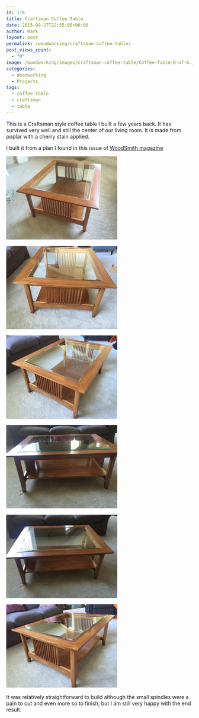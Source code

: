 ```yaml
---
id: 174
title: Craftsman Coffee Table
date: 2015-08-27T22:55:05+00:00
author: Mark
layout: post
permalink: /woodworking/craftsman-coffee-table/
post_views_count:
  - "0"
image: /woodworking/images/craftsman-coffee-table/Coffee-Table-6-of-6.jpg
categories:
  - Woodworking
  - Projects
tags:
  - coffee table
  - craftsman
  - table
---
```


This is a Craftsman style coffee table I built a few years back. It has survived very well and still the center of our living room. It is made from poplar with a cherry stain applied.

I built it from a plan I found in this issue of [WoodSmith magazine](https://amzn.to/1hJ9Kfy)

[![-](/woodworking/images/craftsman-coffee-table/Coffee-Table-6-of-6-300x225.jpg)](/woodworking/images/craftsman-coffee-table/Coffee-Table-6-of-6.jpg)

[![-](/woodworking/images/craftsman-coffee-table/Coffee-Table-5-of-6-300x225.jpg)](/woodworking/images/craftsman-coffee-table/Coffee-Table-5-of-6.jpg)

[![-](/woodworking/images/craftsman-coffee-table/Coffee-Table-4-of-6-300x225.jpg)](/woodworking/images/craftsman-coffee-table/Coffee-Table-4-of-6.jpg)

[![-](/woodworking/images/craftsman-coffee-table/Coffee-Table-3-of-6-300x225.jpg)](/woodworking/images/craftsman-coffee-table/Coffee-Table-3-of-6.jpg)

[![-](/woodworking/images/craftsman-coffee-table/Coffee-Table-2-of-6-300x225.jpg)](/woodworking/images/craftsman-coffee-table/Coffee-Table-2-of-6.jpg)

[![-](/woodworking/images/craftsman-coffee-table/Coffee-Table-1-of-6-300x225.jpg)](/woodworking/images/craftsman-coffee-table/Coffee-Table-1-of-6.jpg)

It was relatively straightforward to build although the small spindles were a pain to cut and even more so to finish, but I am still very happy with the end result.
